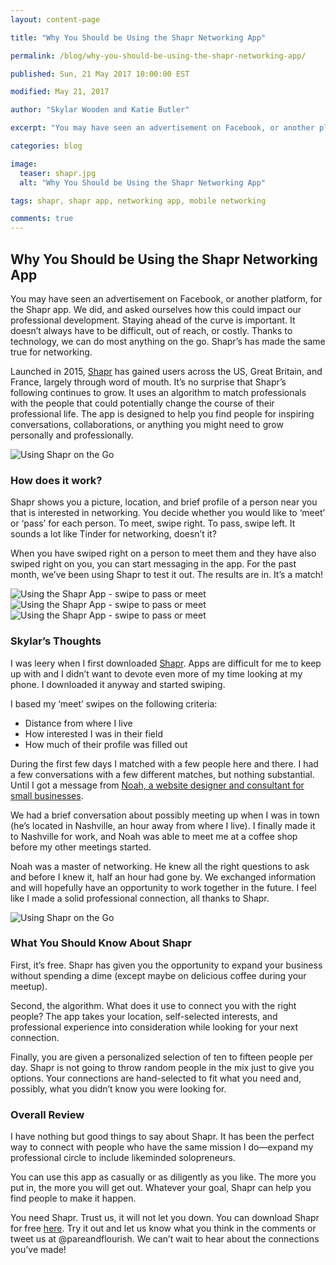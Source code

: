 ```yaml
---
layout: content-page

title: "Why You Should be Using the Shapr Networking App"

permalink: /blog/why-you-should-be-using-the-shapr-networking-app/

published: Sun, 21 May 2017 10:00:00 EST

modified: May 21, 2017

author: "Skylar Wooden and Katie Butler"

excerpt: "You may have seen an advertisement on Facebook, or another platform, for the Shapr app. We did, and asked ourselves how this could impact our professional development."

categories: blog

image:
  teaser: shapr.jpg
  alt: "Why You Should be Using the Shapr Networking App"

tags: shapr, shapr app, networking app, mobile networking

comments: true
---
```


## Why You Should be Using the Shapr Networking App

You may have seen an advertisement on Facebook, or another platform, for the Shapr app. We did, and asked ourselves how this could impact our professional development. Staying ahead of the curve is important. It doesn’t always have to be difficult, out of reach, or costly. Thanks to technology, we can do most anything on the go. Shapr’s has made the same true for networking. 

Launched in 2015, <a href="http://m.onelink.me/b9e940e7" target="_blank">Shapr</a> has gained users across the US, Great Britain, and France, largely through word of mouth. It’s no surprise that Shapr’s following continues to grow. It uses an algorithm to match professionals with the people that could potentially change the course of their professional life. The app is designed to help you find people for inspiring conversations, collaborations, or anything you might need to grow personally and professionally.

<img class="img-fluid img-responsive" src="{{site.url}}/images/posts/shapr/usingShapr.jpg" alt="Using Shapr on the Go" data-pin-nopin="true">

### How does it work? 

Shapr shows you a picture, location, and brief profile of a person near you that is interested in networking. You decide whether you would like to ‘meet’ or ‘pass’ for each person. To meet, swipe right. To pass, swipe left. It sounds a lot like Tinder for networking, doesn’t it? 

When you have swiped right on a person to meet them and they have also swiped right on you, you can start messaging in the app. For the past month, we’ve been using Shapr to test it out. The results are in. It’s a match! 

<div class="col-sm-4">
	<img class="img-fluid img-responsive noImageStyling" src="{{site.url}}/images/posts/shapr/iphone1.png" alt="Using the Shapr App - swipe to pass or meet" data-pin-nopin="true">
</div>
<div class="col-sm-4">
	<img class="img-fluid img-responsive noImageStyling" src="{{site.url}}/images/posts/shapr/iphone2.png" alt="Using the Shapr App - swipe to pass or meet" data-pin-nopin="true">
</div>
<div class="col-sm-4">
	<img class="img-fluid img-responsive noImageStyling" src="{{site.url}}/images/posts/shapr/iphone3.png" alt="Using the Shapr App - swipe to pass or meet" data-pin-nopin="true">
</div>

### Skylar’s Thoughts 

I was leery when I first downloaded <a href="http://m.onelink.me/b9e940e7" target="_blank">Shapr</a>. Apps are difficult for me to keep up with and I didn’t want to devote even more of my time looking at my phone. I downloaded it anyway and started swiping. 

I based my ‘meet’ swipes on the following criteria: 

<ul>
	<li>Distance from where I live</li>
	<li>How interested I was in their field</li>
	<li>How much of their profile was filled out</li>
</ul>

During the first few days I matched with a few people here and there. I had a few conversations with a few different matches, but nothing substantial. Until I got a message from <a href="http://hirenoah.com/" target="_blank">Noah, a website designer and consultant for small businesses</a>. 

We had a brief conversation about possibly meeting up when I was in town (he’s located in Nashville, an hour away from where I live). I finally made it to Nashville for work, and Noah was able to meet me at a coffee shop before my other meetings started. 

Noah was a master of networking. He knew all the right questions to ask and before I knew it, half an hour had gone by. We exchanged information and will hopefully have an opportunity to work together in the future. I feel like I made a solid professional connection, all thanks to Shapr. 

<img class="img-fluid img-responsive" src="{{site.url}}/images/posts/shapr/shaprMeeting.jpg" alt="Using Shapr on the Go" data-pin-nopin="true">

### What You Should Know About Shapr

First, it’s free. Shapr has given you the opportunity to expand your business without spending a dime (except maybe on delicious coffee during your meetup). 

Second, the algorithm. What does it use to connect you with the right people? The app takes your location, self-selected interests, and professional experience into consideration while looking for your next connection. 

Finally, you are given a personalized selection of ten to fifteen people per day. Shapr is not going to throw random people in the mix just to give you options. Your connections are hand-selected to fit what you need and, possibly, what you didn’t know you were looking for.

### Overall Review

I have nothing but good things to say about Shapr. It has been the perfect way to connect with people who have the same mission I do—expand my professional circle to include likeminded solopreneurs.

You can use this app as casually or as diligently as you like. The more you put in, the more you will get out. Whatever your goal, Shapr can help you find people to make it happen. 

You need Shapr. Trust us, it will not let you down. You can download Shapr for free <a href="http://m.onelink.me/b9e940e7" target="_blank">here</a>. Try it out and let us know what you think in the comments or tweet us at @pareandflourish. We can’t wait to hear about the connections you’ve made! 
